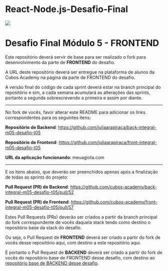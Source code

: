 # React-Node.js-Desafio-Final
![](https://i.imgur.com/xG74tOh.png)

# Desafio Final Módulo 5 - FRONTEND

Este repositório deverá servir de base para ser realizado o fork para desenvolvimento da parte de **FRONTEND** do desafio.

A URL deste repositório deverá ser entregue na plataforma de alunos da Cubos Academy na página da parte de FRONTEND do desafio.

A versão final do código de cada sprint deverá estar na branch principal do repositório e sim, a cada semana acumulará as alterações das sprints, portanto a segunda sobrescrevendo a primeira e assim por diante.

---

No fork de vocês, favor alterar este README para adicionar os links correspondentes para os seguintes itens:

**Repositório de Backend**: https://github.com/juliaarapiraca/back-integral-m05-desafio-t05

**Repositório de Frontend**: https://github.com/juliaarapiraca/front-integral-m05-desafio-t05

**URL da aplicação funcionando**: meuagiota.com

---

E os itens abaixo, que deverão ser preenchidos apenas após a finalização de todas as sprints do projeto: 

**Pull Request (PR) de Backend**: https://github.com/cubos-academy/back-integral-m05-desafio-t05/pull/52

**Pull Request (PR) de Frontend**: https://github.com/cubos-academy/front-integral-m05-desafio-t05/pull/57

Estes Pull Requests (PRs) deverão ser criados a partir da branch principal do fork correspondente de vocês daquela stack tendo como destino o repositório base da stack do desafio.

Ou seja, o Pull Request de **FRONTEND** deverá ser criado a partir do fork de vocês desse repositório aqui, com destino a este repositório aqui.

E portanto o Pull Request de **BACKEND** deverá ser criado a partir do fork de vocês do repositório base de FRONTEND desse desafio, com destino ao [repositório base de BACKEND desse desafio](https://github.com/cubos-academy/back-integral-m05-desafio-t05).
